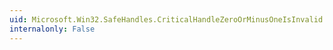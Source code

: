 ```yaml
---
uid: Microsoft.Win32.SafeHandles.CriticalHandleZeroOrMinusOneIsInvalid.IsInvalid
internalonly: False
---
```

